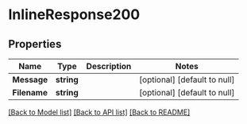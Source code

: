 # InlineResponse200

## Properties
Name | Type | Description | Notes
------------ | ------------- | ------------- | -------------
**Message** | **string** |  | [optional] [default to null]
**Filename** | **string** |  | [optional] [default to null]

[[Back to Model list]](../README.md#documentation-for-models) [[Back to API list]](../README.md#documentation-for-api-endpoints) [[Back to README]](../README.md)

